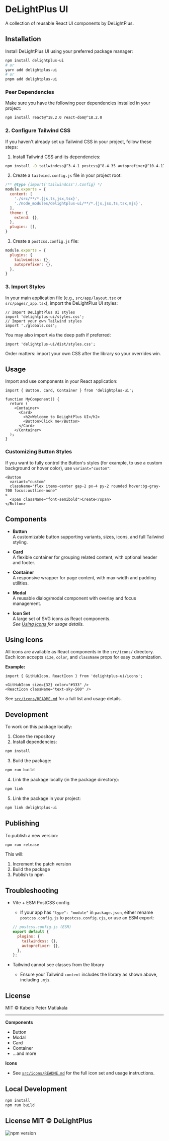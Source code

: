 # DeLightPlus UI

A collection of reusable React UI components by DeLightPlus.

## Installation

Install DeLightPlus UI using your preferred package manager:

```bash
npm install delightplus-ui
# or
yarn add delightplus-ui
# or
pnpm add delightplus-ui
```

### Peer Dependencies

Make sure you have the following peer dependencies installed in your project:

```bash
npm install react@^18.2.0 react-dom@^18.2.0
```

### 2. Configure Tailwind CSS

If you haven't already set up Tailwind CSS in your project, follow these steps:

1. Install Tailwind CSS and its dependencies:
```bash
npm install -D tailwindcss@^3.4.1 postcss@^8.4.35 autoprefixer@^10.4.17
```

2. Create a `tailwind.config.js` file in your project root:
```js
/** @type {import('tailwindcss').Config} */
module.exports = {
  content: [
    './src/**/*.{js,ts,jsx,tsx}',
    './node_modules/delightplus-ui/**/*.{js,jsx,ts,tsx,mjs}',
  ],
  theme: {
    extend: {},
  },
  plugins: [],
}
```

3. Create a `postcss.config.js` file:
```js
module.exports = {
  plugins: {
    tailwindcss: {},
    autoprefixer: {},
  },
}
```

### 3. Import Styles

In your main application file (e.g., `src/app/layout.tsx` or `src/pages/_app.tsx`), import the DeLightPlus UI styles:

```tsx
// Import DeLightPlus UI styles
import 'delightplus-ui/styles.css';
// Import your own Tailwind styles
import './globals.css';
```

You may also import via the deep path if preferred:

```tsx
import 'delightplus-ui/dist/styles.css';
```

Order matters: import your own CSS after the library so your overrides win.

## Usage

Import and use components in your React application:

```tsx
import { Button, Card, Container } from 'delightplus-ui';

function MyComponent() {
  return (
    <Container>
      <Card>
        <h2>Welcome to DeLightPlus UI</h2>
        <Button>Click me</Button>
      </Card>
    </Container>
  );
}
```

### Customizing Button Styles

If you want to fully control the Button's styles (for example, to use a custom background or hover color), use `variant="custom"`:

```tsx
<Button
  variant="custom"
  className="flex items-center gap-2 px-4 py-2 rounded hover:bg-gray-700 focus:outline-none"
>
  <span className="font-semibold">Create</span>
</Button>
```

## Components

- **Button**  
  A customizable button supporting variants, sizes, icons, and full Tailwind styling.

- **Card**  
  A flexible container for grouping related content, with optional header and footer.

- **Container**  
  A responsive wrapper for page content, with max-width and padding utilities.

- **Modal**  
  A reusable dialog/modal component with overlay and focus management.

- **Icon Set**  
  A large set of SVG icons as React components.  
  _See [Using Icons](#using-icons) for usage details._

<!-- Add more components as you release them -->

## Using Icons

All icons are available as React components in the `src/icons/` directory. Each icon accepts `size`, `color`, and `className` props for easy customization.

**Example:**
```tsx
import { GitHubIcon, ReactIcon } from 'delightplus-ui/icons';

<GitHubIcon size={32} color="#333" />
<ReactIcon className="text-sky-500" />
```

See [`src/icons/README.md`](./src/icons/README.md) for a full list and usage details.

## Development

To work on this package locally:

1. Clone the repository
2. Install dependencies:
```bash
npm install
```

3. Build the package:
```bash
npm run build
```

4. Link the package locally (in the package directory):
```bash
npm link
```

5. Link the package in your project:
```bash
npm link delightplus-ui
```

## Publishing

To publish a new version:

```bash
npm run release
```

This will:
1. Increment the patch version
2. Build the package
3. Publish to npm

## Troubleshooting

- Vite + ESM PostCSS config
  - If your app has `"type": "module"` in `package.json`, either rename `postcss.config.js` to `postcss.config.cjs`, or use an ESM export:
  ```js
  // postcss.config.js (ESM)
  export default {
    plugins: {
      tailwindcss: {},
      autoprefixer: {},
    },
  };
  ```

- Tailwind cannot see classes from the library
  - Ensure your Tailwind `content` includes the library as shown above, including `.mjs`.

## License

MIT © Kabelo Peter Matlakala

---
**Components**
- Button
- Modal
- Card
- Container
- ...and more

**Icons**
- See [`src/icons/README.md`](./src/icons/README.md) for the full icon set and usage instructions.

## Local Development
```bash
npm install
npm run build
```

License
MIT © DeLightPlus
---

![npm version](https://img.shields.io/npm/v/delightplus-ui)



<!--
---
🔹 To publish a new patch release:
```bash
npm run release
```
- Increments version from 0.1.2 → 0.1.3
- Builds the library
- Publishes it to NPM

🔹 To manually do a minor release:
```bash
npm run version:minor && npm run build && npm publish
```

---

When you release stable versions:
 ```bash
git tag v1.0.0
git push origin v1.0.0
``` -->
